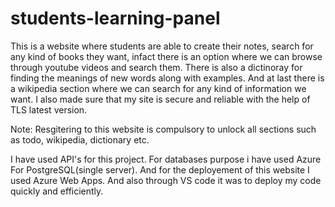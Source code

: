 # students-learning-panel
This is a website where students are able to create their notes, search for any kind of books they want, infact there is an option where we can browse through youtube videos and search them. There is also a dictinoray for finding the meanings of new words along with examples. And at last there is a wikipedia section where we can search for any kind of information we want. I also made sure that my site is secure and reliable with the help of TLS latest version.

Note: Resgitering to this website is compulsory to unlock all sections such as todo, wikipedia, dictionary etc.

I have used API's for this project. 
For databases purpose i have used Azure For PostgreSQL(single server). 
And for the deployement of this website I used Azure Web Apps. 
And also through VS code it was to deploy my code quickly and efficiently.  

